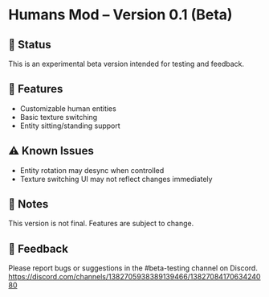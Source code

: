 # Humans Mod – Version 0.1 (Beta)

## 🧪 Status
This is an experimental beta version intended for testing and feedback.

## 🚀 Features
- Customizable human entities
- Basic texture switching
- Entity sitting/standing support

## ⚠️ Known Issues
- Entity rotation may desync when controlled
- Texture switching UI may not reflect changes immediately

## 🧠 Notes
This version is not final. Features are subject to change.

## 💬 Feedback
Please report bugs or suggestions in the #beta-testing channel on Discord.
https://discord.com/channels/1382705938389139466/1382708417063424080
